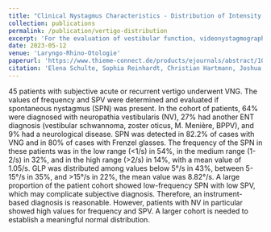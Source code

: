 ```yaml
---
title: "Clinical Nystagmus Characteristics - Distribution of Intensity Components in Acute Vertigo Patients"
collection: publications
permalink: /publication/vertigo-distribution
excerpt: 'For the evaluation of vestibular function, videonystagmography (VNG) is considered the gold standard in addition to subjective examination with Frenzel glasses. The intensity components are frequency and SPV (slow phase velocity) of the nystagmus. Currently, there are no clear values for the normal distribution of these parameters.'
date: 2023-05-12
venue: 'Laryngo-Rhino-Otologie'
paperurl: 'https://www.thieme-connect.de/products/ejournals/abstract/10.1055/s-0043-1766830'
citation: 'Elena Schulte, Sophia Reinhardt, Christian Hartmann, Joshua Schmidt, Jonas Schneider, Michael Leuschel, Christiane Schüle and Jörg Schipper. (2023). &quot;Clinical Nystagmus Characteristics - Distribution of Intensity Components in Acute Vertigo Patients&quot; <i>Laryngo-Rhino-Otologie 102, 94th Annual Meeting German Society of Oto-Rhino-Laryngology, Head and Neck Surgery e. V.</i>.'
---
```


45 patients with subjective acute or recurrent vertigo underwent VNG. The values of frequency and SPV were determined and evaluated if spontaneous nystagmus (SPN) was present. 
In the cohort of patients, 64% were diagnosed with neuropathia vestibularis (NV), 27% had another ENT diagnosis (vestibular schwannoma, zoster oticus, M. Menière, BPPV), and 9% had a neurological disease. SPN was detected in 82.2% of cases with VNG and in 80% of cases with Frenzel glasses. The frequency of the SPN in these patients was in the low range (<1/s) in 54%, in the medium range (1-2/s) in 32%, and in the high range (>2/s) in 14%, with a mean value of 1.05/s. GLP was distributed among values below 5°/s in 43%, between 5-15°/s in 35%, and >15°/s in 22%, the mean value was 8.82°/s.
A large proportion of the patient cohort showed low-frequency SPN with low SPV, which may complicate subjective diagnosis. Therefore, an instrument-based diagnosis is reasonable. However, patients with NV in particular showed high values for frequency and SPV. A larger cohort is needed to establish a meaningful normal distribution. 